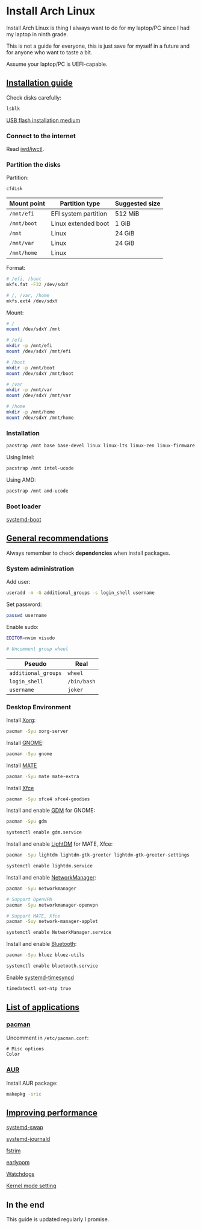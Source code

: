 # Install Arch Linux

Install Arch Linux is thing I always want to do for my laptop/PC since I had my laptop in ninth grade.

This is not a guide for everyone, this is just save for myself in a future and for anyone who want to taste a bit.

Assume your laptop/PC is UEFI-capable.

## [Installation guide](https://wiki.archlinux.org/index.php/Installation_guide)

Check disks carefully:

```sh
lsblk
```

[USB flash installation medium](https://wiki.archlinux.org/index.php/USB_flash_installation_medium)

### Connect to the internet

Read [iwd/iwctl](Applications/System/iwd.md).

### Partition the disks

Partition:

```sh
cfdisk
```

| Mount point | Partition type       | Suggested size |
| ----------- | -------------------- | -------------- |
| `/mnt/efi`  | EFI system partition | 512 MiB        |
| `/mnt/boot` | Linux extended boot  | 1 GiB          |
| `/mnt`      | Linux                | 24 GiB         |
| `/mnt/var`  | Linux                | 24 GiB         |
| `/mnt/home` | Linux                |                |

Format:

```sh
# /efi, /boot
mkfs.fat -F32 /dev/sdxY

# /, /var, /home
mkfs.ext4 /dev/sdxY
```

Mount:

```sh
# /
mount /dev/sdxY /mnt

# /efi
mkdir -p /mnt/efi
mount /dev/sdxY /mnt/efi

# /boot
mkdir -p /mnt/boot
mount /dev/sdxY /mnt/boot

# /var
mkdir -p /mnt/var
mount /dev/sdxY /mnt/var

# /home
mkdir -p /mnt/home
mount /dev/sdxY /mnt/home
```

### Installation

```sh
pacstrap /mnt base base-devel linux linux-lts linux-zen linux-firmware neovim
```

Using Intel:

```sh
pacstrap /mnt intel-ucode
```

Using AMD:

```sh
pacstrap /mnt amd-ucode
```

### Boot loader

[systemd-boot](Applications/System/systemd-boot.md)

## [General recommendations](https://wiki.archlinux.org/index.php/General_recommendations)

Always remember to check **dependencies** when install packages.

### System administration

Add user:

```sh
useradd -m -G additional_groups -s login_shell username
```

Set password:

```sh
passwd username
```

Enable sudo:

```sh
EDITOR=nvim visudo

# Uncomment group wheel
```

| Pseudo              | Real        |
| ------------------- | ----------- |
| `additional_groups` | `wheel`     |
| `login_shell`       | `/bin/bash` |
| `username`          | `joker`     |

### Desktop Environment

Install [Xorg](https://wiki.archlinux.org/index.php/Xorg):

```sh
pacman -Syu xorg-server
```

Install [GNOME](https://wiki.archlinux.org/index.php/GNOME):

```sh
pacman -Syu gnome
```

Install [MATE](https://wiki.archlinux.org/index.php/MATE)

```sh
pacman -Syu mate mate-extra
```

Install [Xfce](https://wiki.archlinux.org/index.php/xfce#Installation)

```sh
pacman -Syu xfce4 xfce4-goodies
```

Install and enable [GDM](https://wiki.archlinux.org/index.php/GDM) for GNOME:

```sh
pacman -Syu gdm

systemctl enable gdm.service
```

Install and enable [LightDM](https://wiki.archlinux.org/index.php/LightDM) for MATE, Xfce:

```sh
pacman -Syu lightdm lightdm-gtk-greeter lightdm-gtk-greeter-settings

systemctl enable lightdm.service
```

Install and enable [NetworkManager](https://wiki.archlinux.org/index.php/NetworkManager):

```sh
pacman -Syu networkmanager

# Support OpenVPN
pacman -Syu networkmanager-openvpn

# Support MATE, Xfce
pacman -Suy network-manager-applet

systemctl enable NetworkManager.service
```

Install and enable [Bluetooth](https://wiki.archlinux.org/index.php/Bluetooth):

```sh
pacman -Syu bluez bluez-utils

systemctl enable bluetooth.service
```

Enable [systemd-timesyncd](https://wiki.archlinux.org/index.php/systemd-timesyncd)

```sh
timedatectl set-ntp true
```

## [List of applications](https://wiki.archlinux.org/index.php/List_of_applications)

### [pacman](https://wiki.archlinux.org/index.php/pacman)

Uncomment in `/etc/pacman.conf`:

```txt
# Misc options
Color
```

### [AUR](https://wiki.archlinux.org/index.php/Arch_User_Repository)

Install AUR package:

```sh
makepkg -sric
```

## [Improving performance](https://wiki.archlinux.org/index.php/improving_performance)

[systemd-swap](Applications/System/systemd-swap.md)

[systemd-journald](Applications/System/systemd-journald.md)

[fstrim](Applications/System/fstrim.md)

[earlyoom](Applications/System/earlyoom.md)

[Watchdogs](https://wiki.archlinux.org/index.php/improving_performance#Watchdogs)

[Kernel mode setting](https://wiki.archlinux.org/index.php/kernel_mode_setting)

## In the end

This guide is updated regularly I promise.
